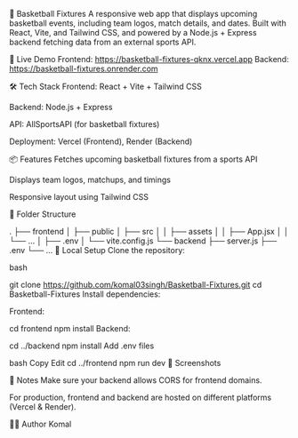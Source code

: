 🏀 Basketball Fixtures
A responsive web app that displays upcoming basketball events, including team logos, match details, and dates. Built with React, Vite, and Tailwind CSS, and powered by a Node.js + Express backend fetching data from an external sports API.

🚀 Live Demo
Frontend: https://basketball-fixtures-qknx.vercel.app
Backend: https://basketball-fixtures.onrender.com

🛠 Tech Stack
Frontend: React + Vite + Tailwind CSS

Backend: Node.js + Express

API: AllSportsAPI (for basketball fixtures)

Deployment: Vercel (Frontend), Render (Backend)

📦 Features
Fetches upcoming basketball fixtures from a sports API

Displays team logos, matchups, and timings

Responsive layout using Tailwind CSS


📁 Folder Structure

.
├── frontend
│   ├── public
│   ├── src
│   │   ├── assets
│   │   ├── App.jsx
│   │   └── ...
│   ├── .env
│   └── vite.config.js
└── backend
    ├── server.js
    ├── .env
    └── ...
🔧 Local Setup
Clone the repository:

bash

git clone https://github.com/komal03singh/Basketball-Fixtures.git
cd Basketball-Fixtures
Install dependencies:

Frontend:

cd frontend
npm install
Backend:


cd ../backend
npm install
Add .env files

bash
Copy
Edit
cd ../frontend
npm run dev
📸 Screenshots


📌 Notes
Make sure your backend allows CORS for frontend domains.

For production, frontend and backend are hosted on different platforms (Vercel & Render).

🧑‍💻 Author
Komal

